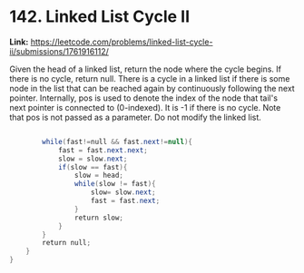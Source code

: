 # 142. Linked List Cycle II

**Link:** https://leetcode.com/problems/linked-list-cycle-ii/submissions/1761916112/

Given the head of a linked list, return the node where the cycle begins. If there is no cycle, return null. There is a cycle in a linked list if there is some node in the list that can be reached again by continuously following the next pointer. Internally, pos is used to denote the index of the node that tail's next pointer is connected to (0-indexed). It is -1 if there is no cycle. Note that pos is not passed as a parameter. Do not modify the linked list.

```java

        while(fast!=null && fast.next!=null){
            fast = fast.next.next;
            slow = slow.next;
            if(slow == fast){
                slow = head;
                while(slow != fast){
                    slow= slow.next;
                    fast = fast.next;
                }
                return slow;
            }
        }
        return null;
    }
}
```
